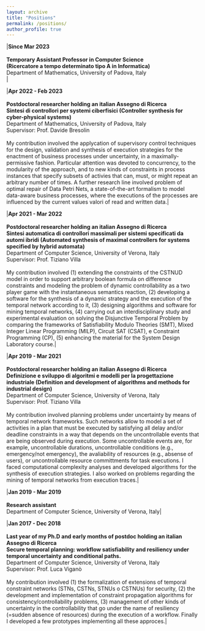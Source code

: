```yaml
---
layout: archive
title: "Positions"
permalink: /positions/
author_profile: true
---
```


|**Since Mar 2023<br/><br/>Temporary Assistant Professor in Computer Science**<br/>**(Ricercatore a tempo determinato tipo A in Informatica)**<br/>Department of Mathematics, University of Padova, Italy<br/>|


|**Apr 2022 - Feb 2023<br/><br/>Postdoctoral researcher holding an italian Assegno di Ricerca**<br/>**Sintesi di controllori per systemi ciberfisici (Controller synthesis for cyber-physical systems)**<br/>Department of Mathematics, University of Padova, Italy<br/>Supervisor: Prof. Davide Bresolin<br/><br/>My contribution involved the applycation of supervisory control techniques for the design, validation and synthesis of execution strategies for the enactment of business processes under uncertainty, in a maximally-permissive fashion. Particular attention was devoted to concurrency, to the modularity of the approach, and to new kinds of constraints in process instances that specify subsets of activies that can, must, or might repeat an arbitrary number of times. A further research line involved problem of optimal repair of Data Petri Nets, a state-of-the-art formalism to model data-aware business processes, where the executions of the processes are influenced by the current values valori of read and written data.|

|**Apr 2021 - Mar 2022<br/><br/>Postdoctoral researcher holding an italian Assegno di Ricerca**<br/>**Sintesi automatica di controllori massimali per sistemi specificati da automi ibridi (Automated synthesis of maximal controllers for systems specified by hybrid automata)**<br/>Department of Computer Science, University of Verona, Italy<br/>Supervisor: Prof. Tiziano Villa<br/><br/>My contribution involved (1) extending the constraints of the CSTNUD model in order to support arbitrary boolean formula on difference constraints and modeling the problem of dynamic controllability as a two player game with the instantaneous semantics reaction, (2) developing a software for the synthesis of a dynamic strategy and the execution of the temporal network according to it, (3) designing algorithms and software for mining temporal networks, (4) carrying out an interdisciplinary study and experimental evaluation on solving the Disjunctive Temporal Problem by comparing the frameworks of Satisfiability Modulo Theories (SMT), Mixed Integer Linear Programming (MILP), Circuit SAT (CSAT), e Constraint Programming (CP), (5) enhancing the material for the System Design Laboratory course.|

|**Apr 2019 - Mar 2021<br/><br/>Postdoctoral researcher holding an italian Assegno di Ricerca**<br/>**Definizione e sviluppo di algoritmi e modelli per la progettazione industriale (Definition and development of algorithms and methods for industrial design)**<br/>Department of Computer Science, University of Verona, Italy<br/>Supervisor: Prof. Tiziano Villa<br/><br/>My contribution involved planning problems under uncertainty by means of temporal network frameworks. Such networks allow to model a set of activities in a plan that must be executed by satisfying all delay and/or deadline constraints in a way that depends on the uncontrollable events that are being observed during execution. Some uncontrollable events are, for example, uncontrollable durations, uncontrollable conditions (e.g., emergency/not emergency), the avaliability of resources (e.g., absense of users), or uncontrollable resource committments for task executions. I faced computational complexity analyses and developed algorithms for the synthesis of execution strategies. I also worked on problems regarding the mining of temporal networks from execution traces.|

|**Jan 2019 - Mar 2019<br/><br/>Research assistant**<br/>Department of Computer Science, University of Verona, Italy|

|**Jan 2017 - Dec 2018<br/><br/>Last year of my Ph.D and early months of postdoc holding an italian Assegno di Ricerca**<br/>**Secure temporal planning: workflow satisfiability and resiliency under temporal uncertainty and conditional paths.**<br/>Department of Computer Science, University of Verona, Italy<br/>Supervisor: Prof. Luca Viganò<br/><br/>My contribution involved (1) the formalization of extensions of temporal constraint networks (STNs, CSTNs, STNUs o CSTNUs) for security, (2) the development and implementation of constraint propagation algorithms for consistency/controllability problems, (3) management of other kinds of uncertainty in the controllability that go under the name of resiliency (=sudden absence of resources) during the execution of a workflow. Finally I developed a few prototypes implementing all these approces.|